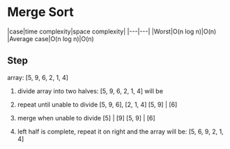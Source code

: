 # Merge Sort

|case|time complexity|space complexity|
|---|---|
|Worst|O(n log n)|O(n)
|Average case|O(n log n)|O(n)

## Step
array:
[5, 9, 6, 2, 1, 4]

1. divide array into two halves:
    [5, 9, 6, 2, 1, 4] will be

2. repeat until unable to divide
    [5, 9, 6], [2, 1, 4]
    [5, 9] | [6]

3. merge when unable to divide
    [5] | [9]
    [5, 9] | [6]

4. left half is complete, repeat it on right
    and the array will be:
    [5, 6, 9, 2, 1, 4]

    
